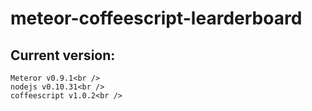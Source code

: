 meteor-coffeescript-learderboard
================================



Current version:
--------------------------------
    Meteror v0.9.1<br />
    nodejs v0.10.31<br />
    coffeescript v1.0.2<br />
